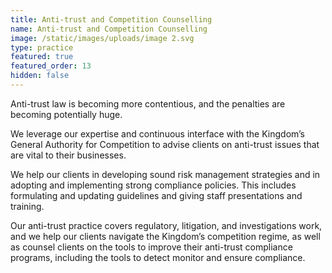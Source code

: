```yaml
---
title: Anti-trust and Competition Counselling
name: Anti-trust and Competition Counselling
image: /static/images/uploads/image 2.svg
type: practice
featured: true
featured_order: 13
hidden: false
---
```

Anti-trust law is becoming more contentious, and the penalties are becoming potentially huge.

We leverage our expertise and continuous interface with the Kingdom’s General Authority for Competition to advise clients on anti-trust issues that are vital to their businesses.

We help our clients in developing sound risk management strategies and in adopting and implementing strong compliance policies. This includes formulating and updating guidelines and giving staff presentations and training.

Our anti-trust practice covers regulatory, litigation, and investigations work, and we help our clients navigate the Kingdom’s competition regime, as well as counsel clients on the tools to improve their anti-trust compliance programs, including the tools to detect monitor and ensure compliance.
